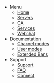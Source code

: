 - Menu
    - [Home](/)
    - [Servers](/servers)
    - [CA](/ca)
    - [Services](/services)
    - [Webchat](/webchat)
- Documentation
    - [Channel modes](/cmodes)
    - [User modes](/umodes)
    - [Extended Bans](/extban)
- Support
    - [Support](/support)
    - [FAQ](/faq)
    - [Connect](/connect)
